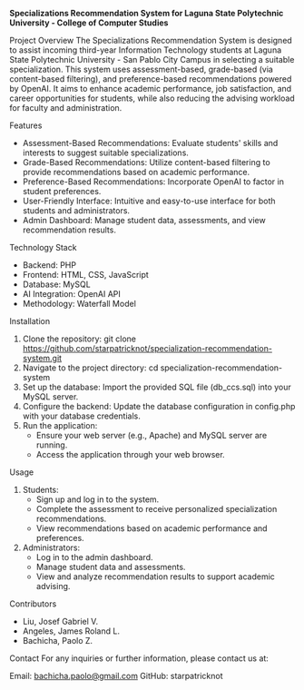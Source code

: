 **Specializations Recommendation System for Laguna State Polytechnic University - College of Computer Studies**

Project Overview
The Specializations Recommendation System is designed to assist incoming third-year Information Technology students at Laguna State Polytechnic University - San Pablo City Campus in selecting a suitable specialization. 
This system uses assessment-based, grade-based (via content-based filtering), and preference-based recommendations powered by OpenAI. It aims to enhance academic performance, job satisfaction, and career opportunities for students, 
while also reducing the advising workload for faculty and administration.

Features
  - Assessment-Based Recommendations: Evaluate students' skills and interests to suggest suitable specializations.
  - Grade-Based Recommendations: Utilize content-based filtering to provide recommendations based on academic performance.
  - Preference-Based Recommendations: Incorporate OpenAI to factor in student preferences.
  - User-Friendly Interface: Intuitive and easy-to-use interface for both students and administrators.
  - Admin Dashboard: Manage student data, assessments, and view recommendation results.
    
Technology Stack
  - Backend: PHP
  - Frontend: HTML, CSS, JavaScript
  - Database: MySQL
  - AI Integration: OpenAI API
  - Methodology: Waterfall Model

Installation
  1. Clone the repository: git clone https://github.com/starpatricknot/specialization-recommendation-system.git
  2. Navigate to the project directory: cd specialization-recommendation-system
  3. Set up the database: Import the provided SQL file (db_ccs.sql) into your MySQL server.
  4. Configure the backend: Update the database configuration in config.php with your database credentials.
  5. Run the application:
       - Ensure your web server (e.g., Apache) and MySQL server are running.
       - Access the application through your web browser.
    
Usage
  1. Students:
      - Sign up and log in to the system.
      - Complete the assessment to receive personalized specialization recommendations.
      - View recommendations based on academic performance and preferences.
  2. Administrators:
      - Log in to the admin dashboard.
      - Manage student data and assessments.
      - View and analyze recommendation results to support academic advising.

Contributors
  - Liu, Josef Gabriel V.
  - Angeles, James Roland L.
  - Bachicha, Paolo Z.

Contact
For any inquiries or further information, please contact us at:

Email: bachicha.paolo@gmail.com
GitHub: starpatricknot
